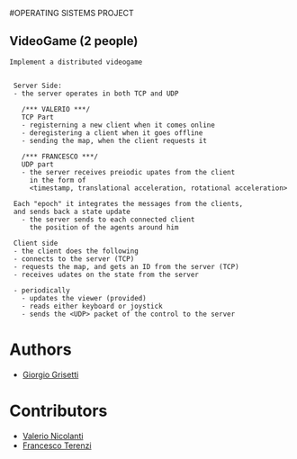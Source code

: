 #OPERATING SISTEMS PROJECT

## VideoGame (2 people)
	
	Implement a distributed videogame
    
    
     Server Side:
     - the server operates in both TCP and UDP
    
	   /*** VALERIO ***/
       TCP Part
       - registerning a new client when it comes online
       - deregistering a client when it goes offline
       - sending the map, when the client requests it
    
	   /*** FRANCESCO ***/
	   UDP part
       - the server receives preiodic upates from the client
         in the form of
         <timestamp, translational acceleration, rotational acceleration>
	 
	 Each "epoch" it integrates the messages from the clients,
	 and sends back a state update
       - the server sends to each connected client
         the position of the agents around him

     Client side
     - the client does the following
     - connects to the server (TCP)
     - requests the map, and gets an ID from the server (TCP)
     - receives udates on the state from the server

     - periodically
       - updates the viewer (provided)
       - reads either keyboard or joystick
       - sends the <UDP> packet of the control to the server

     
# Authors
- [Giorgio Grisetti](https://gitlab.com/grisetti)

# Contributors
- [Valerio Nicolanti](https://github.com/valenico)
- [Francesco Terenzi](https://github.com/fratere)
